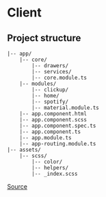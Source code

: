 # Client

## Project structure

```
|-- app/
    |-- core/
        |-- drawers/
        |-- services/
        |-- core.module.ts
    |-- modules/
        |-- clickup/
        |-- home/
        |-- spotify/
        |-- material.module.ts
    |-- app.component.html
    |-- app.component.scss
    |-- app.component.spec.ts
    |-- app.component.ts
    |-- app.module.ts
    |-- app-routing.module.ts
|-- assets/
    |-- scss/
        |-- color/
        |-- helpers/
        |-- _index.scss
```

[Source](ttps://itnext.io/choosing-a-highly-scalable-folder-structure-in-angular-d987de65ec7)
